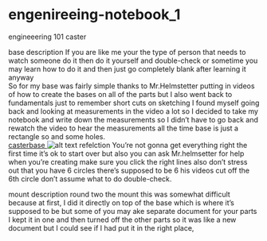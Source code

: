 # engenireeing-notebook_1
engineeering 101 caster 

base 
description 
If you are like me your the type of person that needs to watch someone do it then do it yourself and double-check or sometime you may learn how to do it and then just go completely blank after learning it anyway  
 So for my base was fairly simple thanks to Mr.Helmstetter putting in videos of how to create the bases on all of the parts but I also went back to fundamentals just to remember short cuts on sketching I found myself going back and looking at measurements in the video a lot so I decided to take my notebook and write down the measurements so I didn’t have to go back and rewatch the video to hear the measurements all the time base is just a rectangle so and some holes.  
[casterbase ](https://cvilleschools.onshape.com/documents/3cc5c097176f9a1a1fd88ed1/w/de3db8f8d2ee66fe11013c04/e/66245ca8a02398bf796dbde8)
![alt text](https://lh3.googleusercontent.com/SipVg8jrQD2m5qjLq6M85Jr4CtTsxh8CTxMGWL7AkHIlNz5Tw22St6KV2F0wZ2IknFyBH37D839oMzI_q9W_TlvM6f_Qmxy0eVlB4B1_y-xN3yY-XXnh2poK5_x0D3CvkqtDb4iHooPRlTaoJ4l9wF9Xf_nHea9gxwaZVDfsu6cEsI7D3VKKLVKiS2qJLgUznBW5wcjF1CDG4m9H0EodKIla-WJyWD5bI_yleVVSzKJM8c5OuCl7QHu5wEVfOxiMr-jrt8rn_5bSduPkTS2vEBdtvyvMB7fzbiTSeifzMmLZKYoewIyZ6dFIzHiQskZCMWqzt7DJfZ4ZAS0v1y2u3NTttDR7GnvlUdqmPOcYPPrSqNg5gmIrtr4y-2qczVabeppmuUCh5SSN__DgMFBmKMkXSQ4nSEKCvUnvI3PjIgQBGo5auuU5QFo0OegHnuRjDGvwFw_SrXh57gf0ZJWB8_1pFsH4P5M-MReVM00C_zs6lYYT2PZINvTN0FYLjtlBIsNpGQKUsAJgGgbnHj3pxlRG4t8LXDt6SpvXGaMJ5IzFb3YkaQy0gQMsO6aw1QLnrZcUBH1V-Uwyn82qnbOLVLTiskOgbZUEH_VG9Rc7AetzbDudit3Atp0TYju3xl4NfqpuPZYQveQ54IoOpNtmf1pnNlFW_xU-knwF3dAe1C2Q8QOMHItXKdi8OKrMAg=w608-h377-no?authuser=0.jpg)
refelction 
You’re not gonna get everything right the first time it’s ok to start over but also you can ask Mr.helmsetter for help when you’re creating make sure you click the right lines also don’t stress out that you have 6 circles there’s supposed to be 6 his videos cut off the 6th circle don’t assume what to do double-check.


mount 
description 
 round two the mount this was somewhat difficult because at first, I did it directly on top of the base which is where it’s supposed to be but some of you may ake separate document for your parts I kept it in one and then turned off the other parts so it was like a new document but I could see if I had put it in the right place, 
